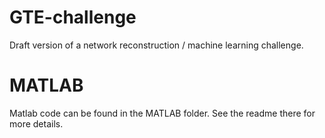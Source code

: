 # GTE-challenge

Draft version of a network reconstruction / machine learning challenge.

# MATLAB

Matlab code can be found in the MATLAB folder. See the readme there for
 more details.
